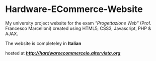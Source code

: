# Hardware-ECommerce-Website

My university project website for the exam <i>"Progettazione Web"</i> (Prof. Francesco Marcelloni) created using HTML5, CSS3, Javascript, PHP & AJAX.

The website is completeley in <b>Italian</b>

hosted at <b><i>http://hardwareecommerceio.altervista.org</i></b>
